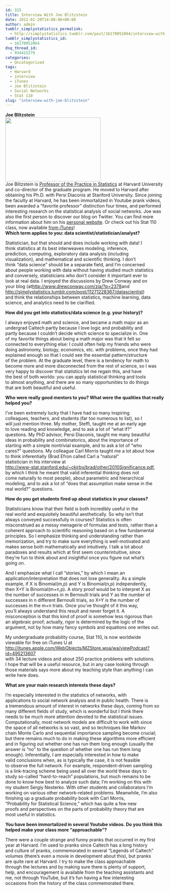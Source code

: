 ```yaml
---
id: 315
title: Interview With Joe Blitzstein
date: 2012-01-20T14:00:06+00:00
author: admin
tumblr_simplystatistics_permalink:
  - http://simplystatistics.tumblr.com/post/16170052064/interview-with-joe-blitzstein
tumblr_simplystatistics_id:
  - 16170052064
dsq_thread_id:
  - 934415279
categories:
  - Uncategorized
tags:
  - Harvard
  - interview
  - iTunes
  - Joe Blitzstein
  - Social Networks
  - Stat 110
slug: "interview-with-joe-blitzstein"
---
```

<div class="im">
  <strong>Joe Blitzstein</strong>
</div>

<div class="im">
</div>

<div class="im">
  <img height="200" src="http://biostat.jhsph.edu/~jleek/Blitzstein3.jpg" width="300" />
</div>

<div class="im">
</div>

<div class="im">
  Joe Blitzstein is <a href="http://news.harvard.edu/gazette/story/2011/11/the-lasting-lure-of-logic/" target="_blank">Professor of the Practice in Statistics</a> at Harvard University and co-director of the graduate program. He moved to Harvard after obtaining his Ph.D. with Persi Diaconis at Stanford University. Since joining the faculty at Harvard, he has been immortalized in Youtube prank videos, been awarded a &#8220;favorite professor&#8221; distinction four times, and performed interesting research on the statistical analysis of social networks. Joe was also the first person to discover our blog on Twitter. You can find more information about him on his <a href="http://www.people.fas.harvard.edu/~blitz/Site/Home.html" target="_blank">personal website</a>. Or check out his Stat 110 class, now available <a href="http://itunes.apple.com/WebObjects/MZStore.woa/wa/viewPodcast?id=495213607" target="_blank">from iTunes</a>!
</div>

<div class="im">
</div>

<div class="im">
  <strong>Which term applies to you: data scientist/statistician/</strong><strong>analyst?</strong>
</div>

<span>Statistician, but that should and does include working with data! I</span>  
<span>think statistics at its best interweaves modeling, inference,</span>  
<span>prediction, computing, exploratory data analysis (including</span>  
<span>visualization), and mathematical and scientific thinking. I don&#8217;t</span>  
<span>think &#8220;data science&#8221; should be a separate field, and I&#8217;m concerned</span>  
<span>about people working with data without having studied much statistics</span>  
<span>and conversely, statisticians who don&#8217;t consider it important ever to</span>  
<span>look at real data. I enjoyed the discussions by Drew Conway and on</span>  
<span>your blog (at</span><a href="http://www.drewconway.com/zia/?p=2378" target="_blank"><a href="http://www.drewconway.com/zia/?p=2378" target="_blank">http://www.drewconway.com/zia/?p=2378</a></a><span>and</span>  
<a href="http://simplystatistics.tumblr.com/post/11271228367/datascientist" target="_blank"><a href="http://simplystatistics.tumblr.com/post/11271228367/datascientist" target="_blank">http://simplystatistics.tumblr.com/post/11271228367/datascientist</a></a><span>)</span>  
<span>and think the relationships between statistics, machine learning, data</span>  
<span>science, and analytics need to be clarified.</span> 

<div class="im">
  <strong>How did you get into statistics/data science (e.g. your history)?</strong>
</div>

<span>I always enjoyed math and science, and became a math major as an</span>  
<span>undergrad Caltech partly because I love logic and probability and</span>  
<span>partly because I couldn&#8217;t decide which science to specialize in. One</span>  
<span>of my favorite things about being a math major was that it felt so</span>  
<span>connected to everything else: I could often help my friends who were</span>  
<span>doing astronomy, biology, economics, etc. with problems, once they had</span>  
<span>explained enough so that I could see the essential pattern/structure</span>  
<span>of the problem. At the graduate level, there is a tendency for math to</span>  
<span>become more and more disconnected from the rest of science, so I was</span>  
<span>very happy to discover that statistics let me regain this, and have</span>  
<span>the best of both worlds: you can apply statistical thinking and tools</span>  
<span>to almost anything, and there are so many opportunities to do things</span>  
<span>that are both beautiful and useful.</span> 

<div class="im">
  <strong>Who were really good mentors to you? What were the qualities that really</strong><br /><strong>helped you?</strong>
</div>

<span>I&#8217;ve been extremely lucky that I have had so many inspiring</span>  
<span>colleagues, teachers, and students (far too numerous to list), so I</span>  
<span>will just mention three. My mother, Steffi, taught me at an early age</span>  
<span>to love reading and knowledge, and to ask a lot of &#8220;what if?&#8221;</span>  
<span>questions. My PhD advisor, Persi Diaconis, taught me many beautiful</span>  
<span>ideas in probability and combinatorics, about the importance of</span>  
<span>starting with a simple nontrivial example, and to ask a lot of &#8220;who</span>  
<span>cares?&#8221; questions. My colleague Carl Morris taught me a lot about how</span>  
<span>to think inferentially (Brad Efron called Carl a &#8220;natural&#8221;</span>  
<span>statistician in his interview at</span>  
<a href="http://www-stat.stanford.edu/~ckirby/brad/other/2010Significance.pdf" target="_blank"><a href="http://www-stat.stanford.edu/~ckirby/brad/other/2010Significance.pdf" target="_blank">http://www-stat.stanford.edu/~ckirby/brad/other/2010Significance.pdf</a></a><span>,</span>  
<span>by which I think he meant that valid inferential thinking does not</span>  
<span>come naturally to most people), about parametric and hierarchical</span>  
<span>modeling, and to ask a lot of &#8220;does that assumption make sense in the</span>  
<span>real world?&#8221; questions.</span> 

<div class="im">
  <strong>How do you get students fired up about statistics in your classes?</strong>
</div>

<span>Statisticians know that their field is both incredibly useful in the</span>  
<span>real world and exquisitely beautiful aesthetically. So why isn&#8217;t that</span>  
<span>always conveyed successfully in courses? Statistics is often</span>  
<span>misconstrued as a messy menagerie of formulas and tests, rather than a</span>  
<span>coherent approach to scientific reasoning based on a few fundamental</span>  
<span>principles. So I emphasize thinking and understanding rather than</span>  
<span>memorization, and try to make sure everything is well-motivated and</span>  
<span>makes sense both mathematically and intuitively. I talk a lot about</span>  
<span>paradoxes and results which at first seem counterintuitive, since</span>  
<span>they&#8217;re fun to think about and insightful once you figure out what&#8217;s</span>  
<span>going on.</span>

<span>And I emphasize what I call &#8220;stories,&#8221; by which I mean an</span>  
<span>application/interpretation that does not lose generality. As a simple</span>  
<span>example, if X is Binomial(m,p) and Y is Binomial(n,p) independently,</span>  
<span>then X+Y is Binomial(m+n,p). A story proof would be to interpret X as</span>  
<span>the number of successes in m Bernoulli trials and Y as the number of</span>  
<span>successes in n different Bernoulli trials, so X+Y is the number of</span>  
<span>successes in the m+n trials. Once you&#8217;ve thought of it this way,</span>  
<span>you&#8217;ll always understand this result and never forget it. A</span>  
<span>misconception is that this kind of proof is somehow less rigorous than</span>  
<span>an algebraic proof; actually, rigor is determined by the logic of the</span>  
<span>argument, not by how many fancy symbols and equations one writes out.</span>

<span>My undergraduate probability course, Stat 110, is now worldwide</span>  
<span>viewable for free on iTunes U at</span>  
<a href="http://itunes.apple.com/WebObjects/MZStore.woa/wa/viewPodcast?id=495213607" target="_blank"><a href="http://itunes.apple.com/WebObjects/MZStore.woa/wa/viewPodcast?id=495213607" target="_blank">http://itunes.apple.com/WebObjects/MZStore.woa/wa/viewPodcast?id=495213607</a></a>  
<span>with 34 lecture videos and about 250 practice problems with solutions.</span>  
<span>I hope that will be a useful resource, but in any case looking through</span>  
<span>those materials says more about my teaching style than anything I can</span>  
<span>write here does.</span>

<span><strong>What are your main research interests these days?</strong></span>

<span>I&#8217;m especially interested in the statistics of networks, with</span>  
<span>applications to social network analysis and in public health. There is</span>  
<span>a tremendous amount of interest in networks these days, coming from so</span>  
<span>many different fields of study, which is wonderful but I think there</span>  
<span>needs to be much more attention devoted to the statistical issues.</span>  
<span>Computationally, most network models are difficult to work with since</span>  
<span>the space of all networks is so vast, and so techniques like Markov</span>  
<span>chain Monte Carlo and sequential importance sampling become crucial;</span>  
<span>but there remains much to do in making these algorithms more efficient</span>  
<span>and in figuring out whether one has run them long enough (usually the</span>  
<span>answer is &#8220;no&#8221; to the question of whether one has run them long</span>  
<span>enough). Inferentially, I am especially interested in how to make</span>  
<span>valid conclusions when, as is typically the case, it is not feasible</span>  
<span>to observe the full network. For example, respondent-driven sampling</span>  
<span>is a link-tracing scheme being used all over the world these days to</span>  
<span>study so-called &#8220;hard-to-reach&#8221; populations, but much remains to be</span>  
<span>done to know how best to analyze such data; I&#8217;m working on this with</span>  
<span>my student Sergiy Nesterko. With other students and collaborators I&#8217;m</span>  
<span>working on various other network-related problems. Meanwhile, I&#8217;m also</span>  
<span>finishing up a graduate probability book with Carl Morris,</span>  
<span>&#8220;Probability for Statistical Science,&#8221; which has quite a few new</span>  
<span>proofs and perspectives on the parts of probability theory that are</span>  
<span>most useful in statistics.</span> 

<div class="im">
  <strong>You have been immortalized in several Youtube videos. Do you think this</strong><br /><strong>helped make your class more &#8220;approachable&#8221;?</strong>
</div>

<span>There were a couple strange and funny pranks that occurred in my first</span>  
<span>year at Harvard. I&#8217;m used to pranks since Caltech has a long history</span>  
<span>and culture of pranks, commemorated in several &#8220;Legends of Caltech&#8221;</span>  
<span>volumes (there&#8217;s even a movie in development about this), but pranks</span>  
<span>are quite rare at Harvard. I try to make the class approachable</span>  
<span>through the lectures and by making sure there is plenty of support,</span>  
<span>help, and encouragement is available from the teaching assistants and</span>  
<span>me, not through YouTube, but it&#8217;s fun having a few interesting</span>  
<span>occasions from the history of the class commemorated there.</span>
